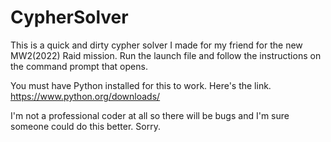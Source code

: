 # CypherSolver
This is a quick and dirty cypher solver I made for my friend for the new MW2(2022) Raid mission. Run the launch file and follow the instructions on the command prompt that opens.

You must have Python installed for this to work. Here's the link. https://www.python.org/downloads/

I'm not a professional coder at all so there will be bugs and I'm sure someone could do this better. Sorry.
